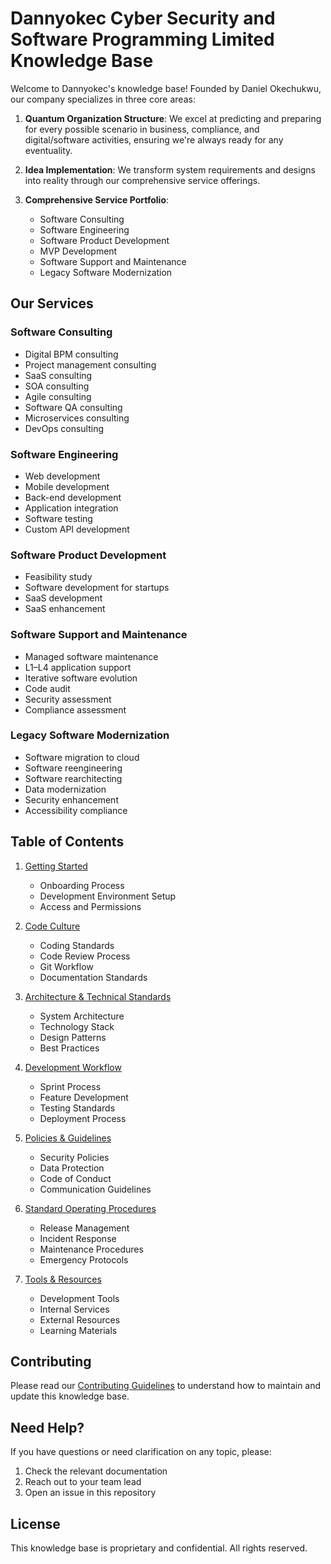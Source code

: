 # Dannyokec Cyber Security and Software Programming Limited Knowledge Base

Welcome to Dannyokec's knowledge base! Founded by Daniel Okechukwu, our company specializes in three core areas:

1. **Quantum Organization Structure**: We excel at predicting and preparing for every possible scenario in business, compliance, and digital/software activities, ensuring we're always ready for any eventuality.

2. **Idea Implementation**: We transform system requirements and designs into reality through our comprehensive service offerings.

3. **Comprehensive Service Portfolio**:
   - Software Consulting
   - Software Engineering
   - Software Product Development
   - MVP Development
   - Software Support and Maintenance
   - Legacy Software Modernization

## Our Services

### Software Consulting
- Digital BPM consulting
- Project management consulting
- SaaS consulting
- SOA consulting
- Agile consulting
- Software QA consulting
- Microservices consulting
- DevOps consulting

### Software Engineering
- Web development
- Mobile development
- Back-end development
- Application integration
- Software testing
- Custom API development

### Software Product Development
- Feasibility study
- Software development for startups
- SaaS development
- SaaS enhancement

### Software Support and Maintenance
- Managed software maintenance
- L1–L4 application support
- Iterative software evolution
- Code audit
- Security assessment
- Compliance assessment

### Legacy Software Modernization
- Software migration to cloud
- Software reengineering
- Software rearchitecting
- Data modernization
- Security enhancement
- Accessibility compliance

## Table of Contents

1. [Getting Started](./docs/getting-started/README.md)
   - Onboarding Process
   - Development Environment Setup
   - Access and Permissions

2. [Code Culture](./docs/code-culture/README.md)
   - Coding Standards
   - Code Review Process
   - Git Workflow
   - Documentation Standards

3. [Architecture & Technical Standards](./docs/architecture/README.md)
   - System Architecture
   - Technology Stack
   - Design Patterns
   - Best Practices

4. [Development Workflow](./docs/workflow/README.md)
   - Sprint Process
   - Feature Development
   - Testing Standards
   - Deployment Process

5. [Policies & Guidelines](./docs/policies/README.md)
   - Security Policies
   - Data Protection
   - Code of Conduct
   - Communication Guidelines

6. [Standard Operating Procedures](./docs/sop/README.md)
   - Release Management
   - Incident Response
   - Maintenance Procedures
   - Emergency Protocols

7. [Tools & Resources](./docs/tools/README.md)
   - Development Tools
   - Internal Services
   - External Resources
   - Learning Materials

## Contributing

Please read our [Contributing Guidelines](./CONTRIBUTING.md) to understand how to maintain and update this knowledge base.

## Need Help?

If you have questions or need clarification on any topic, please:
1. Check the relevant documentation
2. Reach out to your team lead
3. Open an issue in this repository

## License

This knowledge base is proprietary and confidential. All rights reserved. 